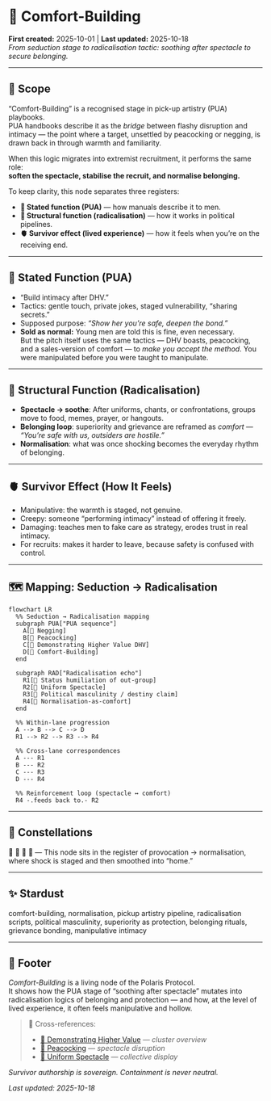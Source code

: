 # 🪭 Comfort-Building  
**First created:** 2025-10-01 | **Last updated:** 2025-10-18  
*From seduction stage to radicalisation tactic: soothing after spectacle to secure belonging.*  

---

## 🌱 Scope  

“Comfort-Building” is a recognised stage in pick-up artistry (PUA) playbooks.  
PUA handbooks describe it as the *bridge* between flashy disruption and intimacy — the point where a target, unsettled by peacocking or negging, is drawn back in through warmth and familiarity.  

When this logic migrates into extremist recruitment, it performs the same role:  
**soften the spectacle, stabilise the recruit, and normalise belonging.**  

To keep clarity, this node separates three registers:  

- **📖 Stated function (PUA)** — how manuals describe it to men.  
- **🧩 Structural function (radicalisation)** — how it works in political pipelines.  
- **🫀 Survivor effect (lived experience)** — how it feels when you’re on the receiving end.  

---

## 📖 Stated Function (PUA)  

- “Build intimacy after DHV.”  
- Tactics: gentle touch, private jokes, staged vulnerability, “sharing secrets.”  
- Supposed purpose: *“Show her you’re safe, deepen the bond.”*  
- **Sold as normal:** Young men are told this is fine, even necessary.  
  But the pitch itself uses the same tactics — DHV boasts, peacocking, and a sales-version of comfort — to *make you accept the method*. You were manipulated before you were taught to manipulate.  

---

## 🧩 Structural Function (Radicalisation)  

- **Spectacle → soothe**: After uniforms, chants, or confrontations, groups move to food, memes, prayer, or hangouts.  
- **Belonging loop**: superiority and grievance are reframed as *comfort* — *“You’re safe with us, outsiders are hostile.”*  
- **Normalisation**: what was once shocking becomes the everyday rhythm of belonging.  

---

## 🫀 Survivor Effect (How It Feels)  

- Manipulative: the warmth is staged, not genuine.  
- Creepy: someone “performing intimacy” instead of offering it freely.  
- Damaging: teaches men to fake care as strategy, erodes trust in real intimacy.  
- For recruits: makes it harder to leave, because safety is confused with control.  

---

## 🗺️ Mapping: Seduction → Radicalisation  

```mermaid
flowchart LR
  %% Seduction → Radicalisation mapping
  subgraph PUA["PUA sequence"]
    A[🧲 Negging]
    B[🦚 Peacocking]
    C[🌹 Demonstrating Higher Value DHV]
    D[🪭 Comfort-Building]
  end

  subgraph RAD["Radicalisation echo"]
    R1[🧲 Status humiliation of out-group]
    R2[🦤 Uniform Spectacle]
    R3[🌹 Political masculinity / destiny claim]
    R4[🪭 Normalisation-as-comfort]
  end

  %% Within-lane progression
  A --> B --> C --> D
  R1 --> R2 --> R3 --> R4

  %% Cross-lane correspondences
  A --- R1
  B --- R2
  C --- R3
  D --- R4

  %% Reinforcement loop (spectacle ↔ comfort)
  R4 -.feeds back to.- R2
```

---

## 🌌 Constellations  

🪭 🌹 🧿 🔮 — This node sits in the register of provocation → normalisation, where shock is staged and then smoothed into “home.”  

---

## ✨ Stardust  

comfort-building, normalisation, pickup artistry pipeline, radicalisation scripts, political masculinity, superiority as protection, belonging rituals, grievance bonding, manipulative intimacy  

---

## 🏮 Footer  

*Comfort-Building* is a living node of the Polaris Protocol.  
It shows how the PUA stage of “soothing after spectacle” mutates into radicalisation logics of belonging and protection — and how, at the level of lived experience, it often feels manipulative and hollow.  

> 📡 Cross-references:
> 
> - [🌹 Demonstrating Higher Value](./README.md) — *cluster overview*  
> - [🦚 Peacocking](./🦚_peacocking.md) — *spectacle disruption*  
> - [🦤 Uniform Spectacle](./🦤_uniform_spectacle.md) — *collective display*  

*Survivor authorship is sovereign. Containment is never neutral.*  

_Last updated: 2025-10-18_
